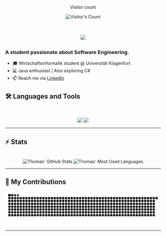 <div align="center"> 
  <p>Visitor count</p>
  <img src="https://profile-counter.glitch.me/{hoffmann2109}/count.svg" alt="Visitor's Count" />
</div>

<h1 align="center">
    <img src="https://readme-typing-svg.herokuapp.com/?font=Inter&size=48&center=true&vCenter=true&width=500&height=70&color=4493F8&duration=4000&lines=Hi+There!+👋;+II'm+Thomas+Hoffmann!;" />
</h1>

### A student passionate about Software Engineering.
- 🎓 Wirtschaftsinformatik student @ Universität Klagenfurt  
- 💻 Java enthusiast | Also exploring C#   
- 📫 Reach me via [LinkedIn](https://www.linkedin.com/in/hoffmann-thomas/)

## 🛠️ Languages and Tools

<br>

<p align="center">
  <img src="https://skillicons.dev/icons?i=java,cs,cpp,bash,c,html,css,ts" />
  
  <img src="https://skillicons.dev/icons?i=linux,arch,arduino,docker,git,postgresql,latex,mint,obsidian,spring,vim" />
</p>

<hr>

## ⚡️ Stats
<br>

<div align=center>
  <img width=390 src="https://github-readme-stats.vercel.app/api?username=hoffmann2109&theme=transparent&count_private=true&show_icons=true&rank_icon=github&locale=en" alt="Thomas' GitHub Stats" />
  <img width=325 src="https://github-readme-stats.vercel.app/api/top-langs?username=hoffmann2109&theme=transparent&cache_seconds=30&layout=donut&hide=css,makefile,cmake&langs_count=5&border_radius=10&show_icons=true&locale=en" alt="Thomas' Most Used Languages" />
</div>

<hr>

## 🐍 My Contributions

<div align="center">
  <picture>
    <source media="(prefers-color-scheme: dark)" srcset="https://raw.githubusercontent.com/hoffmann2109/hoffmann2109/output/github-contribution-grid-snake-dark.svg" />
    <source media="(prefers-color-scheme: light)" srcset="https://raw.githubusercontent.com/hoffmann2109/hoffmann2109/output/github-contribution-grid-snake.svg" />
    <img alt="github-snake" src="https://raw.githubusercontent.com/hoffmann2109/hoffmann2109/output/github-contribution-grid-snake.svg" />
  </picture>
</div>

<hr>

<!--
**hoffmann2109/hoffmann2109** is a ✨ _special_ ✨ repository because its `README.md` (this file) appears on your GitHub profile.

Here are some ideas to get you started:

- 🔭 I’m currently working on ...
- 🌱 I’m currently learning ...
- 👯 I’m looking to collaborate on ...
- 🤔 I’m looking for help with ...
- 💬 Ask me about ...
- 📫 How to reach me: ...
- 😄 Pronouns: ...
- ⚡ Fun fact: ...
-->
